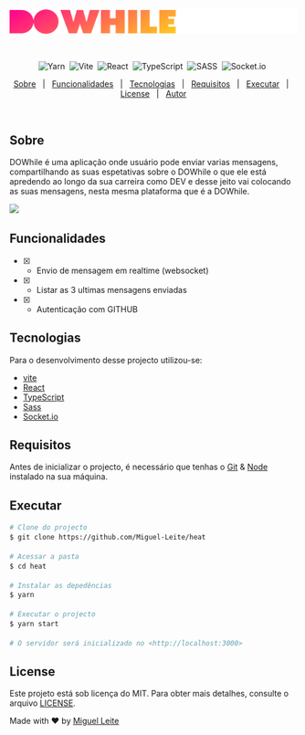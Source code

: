 <div align="center" id="top">
  <img src="src/assets/logo.svg" />

  &#xa0;

  <!-- <a href="https://heat.netlify.app">Demo</a> -->
</div>

<!-- <h1 align="center">DOWHILE</h1> -->

<span align="center">
  
![Yarn](https://img.shields.io/badge/yarn-%232C8EBB.svg?style=for-the-badge&logo=yarn&logoColor=white)&nbsp;
![Vite](https://img.shields.io/badge/vite-%23646CFF.svg?style=for-the-badge&logo=vite&logoColor=white)&nbsp;
![React](https://img.shields.io/badge/react-%2320232a.svg?style=for-the-badge&logo=react&logoColor=%2361DAFB)&nbsp;
![TypeScript](https://img.shields.io/badge/typescript-%23007ACC.svg?style=for-the-badge&logo=typescript&logoColor=white)&nbsp;
![SASS](https://img.shields.io/badge/SASS-hotpink.svg?style=for-the-badge&logo=SASS&logoColor=white)&nbsp;
![Socket.io](https://img.shields.io/badge/Socket.io-black?style=for-the-badge&logo=socket.io&badgeColor=010101)&nbsp;

</span>

<!-- Status -->

<!-- <h4 align="center"> 
	🚧  Heat 🚀 Under construction...  🚧
</h4> 

<hr> -->

<p align="center">
  <a href="#sobre">Sobre</a> &#xa0; | &#xa0;
  <a href="#funcionalidades">Funcionalidades</a> &#xa0; | &#xa0;
  <a href="#tecnologias">Tecnologias</a> &#xa0; | &#xa0;
  <a href="#requisitos">Requisitos</a> &#xa0; | &#xa0;
  <a href="#executar">Executar</a> &#xa0; | &#xa0;
  <a href="#license">License</a> &#xa0; | &#xa0;
  <a href="https://github.com/Miguel-Leite" target="_blank">Autor</a>
</p>

<br>

## Sobre ##

DOWhile é uma aplicação onde usuário pode enviar varias mensagens, compartilhando as suas espetativas sobre o DOWhile o que ele está apredendo ao longo da sua carreira como DEV e desse jeito vai colocando as suas mensagens, nesta mesma plataforma que é a DOWhile.

<img src="public/screen.svg" width="600" />

## Funcionalidades ##

- [x] - Envio de mensagem em realtime (websocket)
- [x] - Listar as 3 ultimas mensagens enviadas
- [x] - Autenticação com GITHUB

## Tecnologias ##

Para o desenvolvimento desse projecto utilizou-se:

- [vite](https://vitejs.dev/)
- [React](https://pt-br.reactjs.org/)
- [TypeScript](https://www.typescriptlang.org/)
- [Sass](https://sass-lang.com/)
- [Socket.io](https://socket.io/docs/v4/client-installation/)

## Requisitos ##

Antes de inicializar o projecto, é necessário que tenhas o [Git](https://git-scm.com) & [Node](https://nodejs.org/en/) instalado na sua máquina.

## Executar ##

```bash
# Clone do projecto
$ git clone https://github.com/Miguel-Leite/heat

# Acessar a pasta
$ cd heat

# Instalar as depedências
$ yarn

# Executar o projecto
$ yarn start

# O servidor será inicializado no <http://localhost:3000>
```

## License ##

Este projeto está sob licença do MIT. Para obter mais detalhes, consulte o arquivo [LICENSE](LICENSE.md).

Made with :heart: by <a href="https://github.com/Miguel-Leite" target="_blank">Miguel Leite</a>

